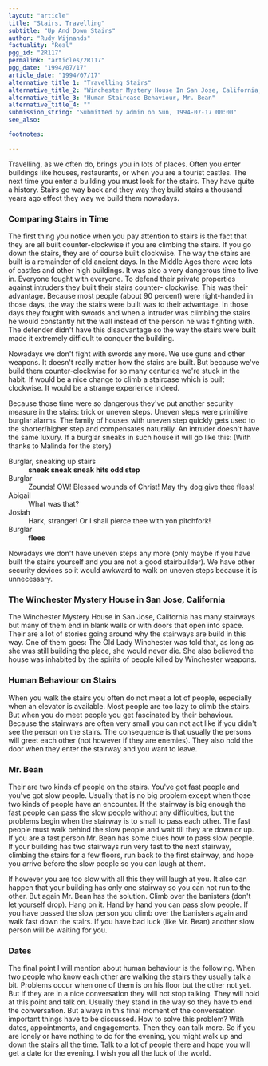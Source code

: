 ```yaml
---
layout: "article"
title: "Stairs, Travelling"
subtitle: "Up And Down Stairs"
author: "Rudy Wijnands"
factuality: "Real"
pgg_id: "2R117"
permalink: "articles/2R117"
pgg_date: "1994/07/17"
article_date: "1994/07/17"
alternative_title_1: "Travelling Stairs"
alternative_title_2: "Winchester Mystery House In San Jose, California, Stairs Of"
alternative_title_3: "Human Staircase Behaviour, Mr. Bean"
alternative_title_4: ""
submission_string: "Submitted by admin on Sun, 1994-07-17 00:00"
see_also:

footnotes: 

---
```

<div>
<p>Travelling, as we often do, brings you in lots of places. Often you enter buildings like houses, restaurants, or when you are a tourist castles. The next time you enter a building you must look for the stairs. They have quite a history. Stairs go way back and they way they build stairs a thousand years ago effect they way we build them nowadays.</p>
<h3>Comparing Stairs in Time</h3>
<p>The first thing you notice when you pay attention to stairs is the fact that they are all built counter-clockwise if you are climbing the stairs. If you go down the stairs, they are of course built clockwise. The way the stairs are built is a remainder of old ancient days. In the Middle Ages there were lots of castles and other high buildings. It was also a very dangerous time to live in. Everyone fought with everyone. To defend their private properties against intruders they built their stairs counter- clockwise. This was their advantage. Because most people (about 90 percent) were right-handed in those days, the way the stairs were built was to their advantage. In those days they fought with swords and when a intruder was climbing the stairs he would constantly hit the wall instead of the person he was fighting with. The defender didn't have this disadvantage so the way the stairs were built made it extremely difficult to conquer the building.</p>
<p>Nowadays we don't fight with swords any more. We use guns and other weapons. It doesn't really matter how the stairs are built. But because we've build them counter-clockwise for so many centuries we're stuck in the habit. If would be a nice change to climb a staircase which is built clockwise. It would be a strange experience indeed.</p>
<p>Because those time were so dangerous they've put another security measure in the stairs: trick or uneven steps. Uneven steps were primitive burglar alarms. The family of houses with uneven step quickly gets used to the shorter/higher step and compensates naturally. An intruder doesn't have the same luxury. If a burglar sneaks in such house it will go like this: (With thanks to Malinda for the story)</p>
<dl compact>
<dt>Burglar, sneaking up stairs</dt>
<dd>
<strong>sneak</strong> <strong>sneak</strong> <strong>sneak</strong> <strong>hits odd step</strong>
</dd>
<dt>Burglar</dt>
<dd>Zounds! OW! Blessed wounds of Christ! May thy dog give thee fleas!</dd>
<dt>Abigail</dt>
<dd>What was that?</dd>
<dt>Josiah</dt>
<dd>Hark, stranger! Or I shall pierce thee with yon pitchfork!</dd>
<dt>Burglar</dt>
<dd><strong>flees</strong></dd>
</dl>
<p>Nowadays we don't have uneven steps any more (only maybe if you have built the stairs yourself and you are not a good stairbuilder). We have other security devices so it would awkward to walk on uneven steps because it is unnecessary.</p>
<h3>The Winchester Mystery House in San Jose, California</h3>
<p>The Winchester Mystery House in San Jose, California has many stairways but many of them end in blank walls or with doors that open into space. Their are a lot of stories going around why the stairways are build in this way. One of them goes: The Old Lady Winchester was told that, as long as she was still building the place, she would never die. She also believed the house was inhabited by the spirits of people killed by Winchester weapons.</p>
<h3>Human Behaviour on Stairs</h3>
<p>When you walk the stairs you often do not meet a lot of people, especially when an elevator is available. Most people are too lazy to climb the stairs. But when you do meet people you get fascinated by their behaviour. Because the stairways are often very small you can not act like if you didn't see the person on the stairs. The consequence is that usually the persons will greet each other (not however if they are enemies). They also hold the door when they enter the stairway and you want to leave.</p>
<h3>Mr. Bean</h3>
<p>Their are two kinds of people on the stairs. You've got fast people and you've got slow people. Usually that is no big problem except when those two kinds of people have an encounter. If the stairway is big enough the fast people can pass the slow people without any difficulties, but the problems begin when the stairway is to small to pass each other. The fast people must walk behind the slow people and wait till they are down or up. If you are a fast person Mr. Bean has some clues how to pass slow people. If your building has two stairways run very fast to the next stairway, climbing the stairs for a few floors, run back to the first stairway, and hope you arrive before the slow people so you can laugh at them.</p>
<p>If however you are too slow with all this they will laugh at you. It also can happen that your building has only one stairway so you can not run to the other. But again Mr. Bean has the solution. Climb over the banisters (don't let yourself drop). Hang on it. Hand by hand you can pass slow people. If you have passed the slow person you climb over the banisters again and walk fast down the stairs. If you have bad luck (like Mr. Bean) another slow person will be waiting for you.</p>
<h3>Dates</h3>
<p>The final point I will mention about human behaviour is the following. When two people who know each other are walking the stairs they usually talk a bit. Problems occur when one of them is on his floor but the other not yet. But if they are in a nice conversation they will not stop talking. They will hold at this point and talk on. Usually they stand in the way so they have to end the conversation. But always in this final moment of the conversation important things have to be discussed. How to solve this problem? With dates, appointments, and engagements. Then they can talk more. So if you are lonely or have nothing to do for the evening, you might walk up and down the stairs all the time. Talk to a lot of people there and hope you will get a date for the evening. I wish you all the luck of the world. <!--Amazon_CLS_IM_END--></p>
</div>

